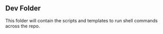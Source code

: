 ## Dev Folder
This folder will contain the scripts and templates to run shell commands across the repo.